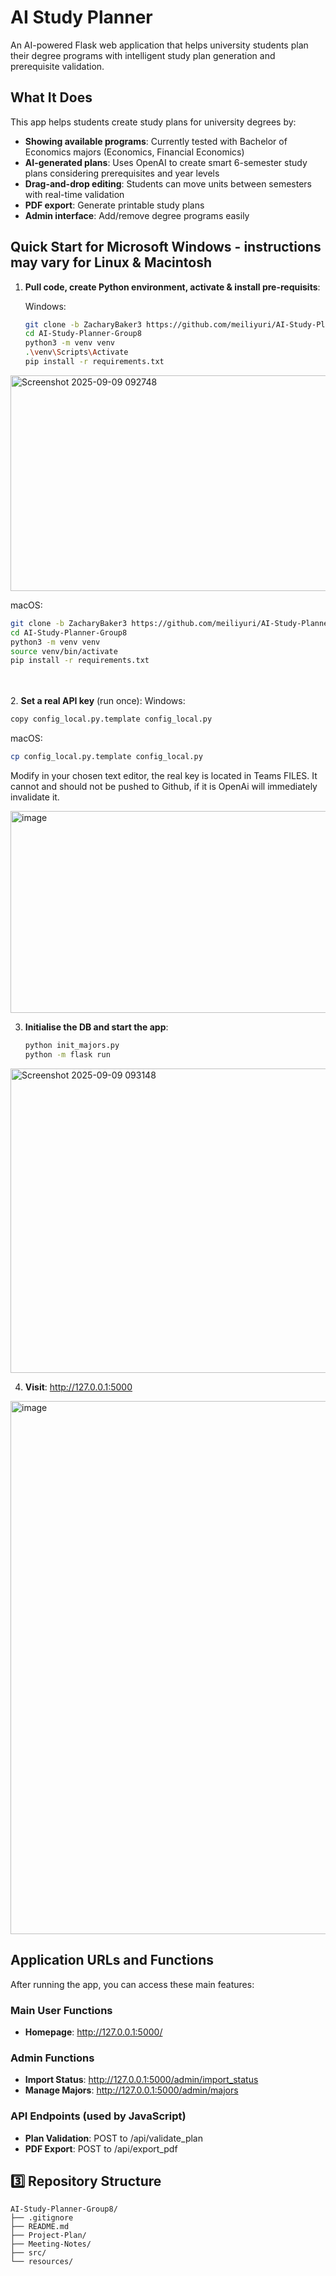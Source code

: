 # AI Study Planner

An AI-powered Flask web application that helps university students plan their degree programs with intelligent study plan generation and prerequisite validation.

## What It Does

This app helps students create study plans for university degrees by:
- **Showing available programs**: Currently tested with Bachelor of Economics majors (Economics, Financial Economics)
- **AI-generated plans**: Uses OpenAI to create smart 6-semester study plans considering prerequisites and year levels
- **Drag-and-drop editing**: Students can move units between semesters with real-time validation
- **PDF export**: Generate printable study plans
- **Admin interface**: Add/remove degree programs easily

## Quick Start for Microsoft Windows - instructions may vary for Linux & Macintosh

1. **Pull code, create Python environment, activate & install pre-requisits**:

   Windows:
   ```bash
   git clone -b ZacharyBaker3 https://github.com/meiliyuri/AI-Study-Planner-Group8.git
   cd AI-Study-Planner-Group8
   python3 -m venv venv
   .\venv\Scripts\Activate 
   pip install -r requirements.txt
   ```
<img width="958" height="345" alt="Screenshot 2025-09-09 092748" src="https://github.com/user-attachments/assets/2d088ef3-a965-4c39-b9cc-78fa1f943222" />
   
   macOS:

   ```bash
   git clone -b ZacharyBaker3 https://github.com/meiliyuri/AI-Study-Planner-Group8.git
   cd AI-Study-Planner-Group8
   python3 -m venv venv
   source venv/bin/activate 
   pip install -r requirements.txt
   ```
<br></br>
2. **Set a real API key** (run once):
   Windows:
   ```bash
   copy config_local.py.template config_local.py 
   ```
   macOS:
   ```bash
   cp config_local.py.template config_local.py 
   ```
Modify in your chosen text editor, the real key is located in Teams FILES. It cannot and should not be pushed to Github, if it is OpenAi will immediately invalidate it.

<img width="958" height="323" alt="image" src="https://github.com/user-attachments/assets/16ff76bf-904a-4c2d-8434-68759aa271e8" />

3. **Initialise the DB and start the app**:
   ```bash
   python init_majors.py
   python -m flask run
   ```

<img width="958" height="487" alt="Screenshot 2025-09-09 093148" src="https://github.com/user-attachments/assets/79dee981-7457-46c4-b46d-ca6a77e51295" />


4. **Visit**: http://127.0.0.1:5000

<img width="1047" height="853" alt="image" src="https://github.com/user-attachments/assets/13a142cc-b17e-47f4-9e8b-464f96cb5d2b" />


## Application URLs and Functions

After running the app, you can access these main features:

### Main User Functions
- **Homepage**: http://127.0.0.1:5000/
### Admin Functions
- **Import Status**: http://127.0.0.1:5000/admin/import_status
- **Manage Majors**: http://127.0.0.1:5000/admin/majors
### API Endpoints (used by JavaScript)
- **Plan Validation**: POST to /api/validate_plan
- **PDF Export**: POST to /api/export_pdf

## 3️⃣ Repository Structure
```plaintext
AI-Study-Planner-Group8/
├── .gitignore
├── README.md
├── Project-Plan/
├── Meeting-Notes/
├── src/
└── resources/




